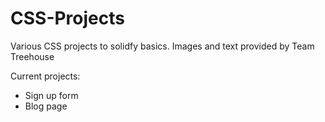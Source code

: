 # CSS-Projects
Various CSS projects to solidfy basics.
Images and text provided by Team Treehouse

Current projects:
- Sign up form
- Blog page
